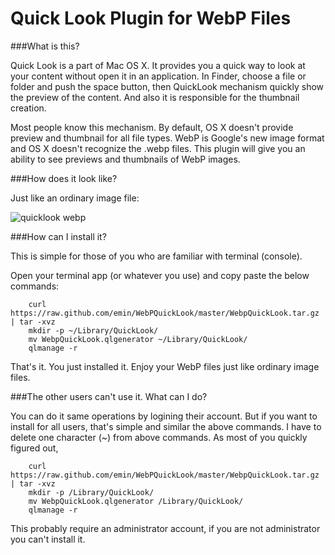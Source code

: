 Quick Look Plugin for WebP Files
================================

###What is this?
  
  Quick Look is a part of Mac OS X. It provides you a quick way
  to look at your content without open it in an application.
  In Finder, choose a file or folder and push the space button, then QuickLook
  mechanism quickly show the preview of the content. And also it is responsible
  for the thumbnail creation.

  Most people know this mechanism. By default, OS X doesn't provide preview and
  thumbnail for all file types. WebP is Google's new image format and OS X
  doesn't recognize the .webp files. This plugin will give you an ability to
  see previews and thumbnails of WebP images.

###How does it look like?

  Just like an ordinary image file:
  
  ![quicklook webp](https://raw.github.com/emin/WebPQuickLook/master/screenshot.png 'WebP')


###How can I install it?
  
  This is simple for those of you who are familiar with terminal
  (console).

  Open your terminal app (or whatever you use) and copy paste the below
  commands:

  		curl  https://raw.github.com/emin/WebPQuickLook/master/WebpQuickLook.tar.gz | tar -xvz
		mkdir -p ~/Library/QuickLook/
		mv WebpQuickLook.qlgenerator ~/Library/QuickLook/
		qlmanage -r
  
  That's it. You just installed it. Enjoy your WebP files just like ordinary
  image files.

###The other users can't use it. What can I do?

  You can do it same operations by logining their account. But if you want
  to install for all users, that's simple and similar the above commands. I
  have to delete one character (~) from above commands. As most of you quickly
  figured out, 

  		curl  https://raw.github.com/emin/WebPQuickLook/master/WebpQuickLook.tar.gz | tar -xvz
		mkdir -p /Library/QuickLook/
		mv WebpQuickLook.qlgenerator /Library/QuickLook/
		qlmanage -r

  This probably require an administrator account, if you are not administrator you
  can't install it.


